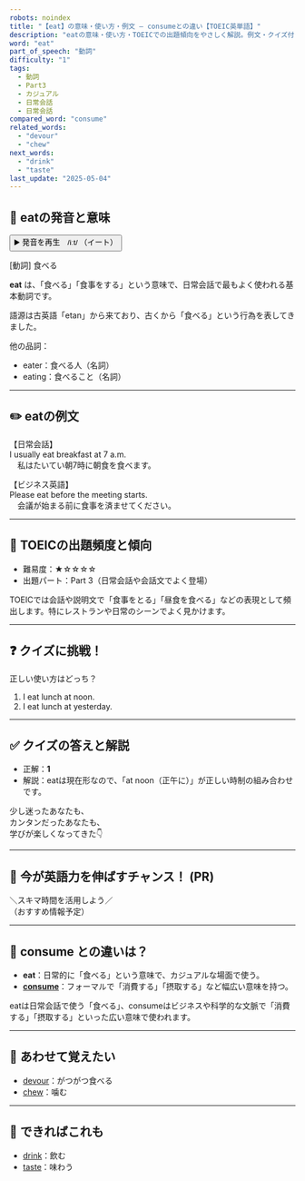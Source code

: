 ```yaml
---
robots: noindex
title: "【eat】の意味・使い方・例文 ― consumeとの違い【TOEIC英単語】"
description: "eatの意味・使い方・TOEICでの出題傾向をやさしく解説。例文・クイズ付きでconsumeとの違いもわかりやすく学べます。"
word: "eat"
part_of_speech: "動詞"
difficulty: "1"
tags:
  - 動詞
  - Part3
  - カジュアル
  - 日常会話
  - 日常会話
compared_word: "consume"
related_words:
  - "devour"
  - "chew"
next_words:
  - "drink"
  - "taste"
last_update: "2025-05-04"
---
```


## 🔰 eatの発音と意味

<button class="play-audio" onclick="playTTS('eat')">
  <span class="play-audio-main">
    ▶️ 発音を再生　/iːt/
  </span>
  <span class="play-audio-sub">
    （イート）
  </span>
</button>

[動詞] 食べる

**eat** は、「食べる」「食事をする」という意味で、日常会話で最もよく使われる基本動詞です。

語源は古英語「etan」から来ており、古くから「食べる」という行為を表してきました。

他の品詞：  
- eater：食べる人（名詞）
- eating：食べること（名詞）

---

## ✏️ eatの例文

【日常会話】  
I usually eat breakfast at 7 a.m.  
　私はたいてい朝7時に朝食を食べます。

【ビジネス英語】  
Please eat before the meeting starts.  
　会議が始まる前に食事を済ませてください。

---

## 🎯 TOEICの出題頻度と傾向

- 難易度：★☆☆☆☆
- 出題パート：Part 3（日常会話や会話文でよく登場）

TOEICでは会話や説明文で「食事をとる」「昼食を食べる」などの表現として頻出します。特にレストランや日常のシーンでよく見かけます。

---

## ❓ クイズに挑戦！

正しい使い方はどっち？

1. I eat lunch at noon.  
2. I eat lunch at yesterday.

---

## ✅ クイズの答えと解説

- 正解：**1**
- 解説：eatは現在形なので、「at noon（正午に）」が正しい時制の組み合わせです。

少し迷ったあなたも、  
カンタンだったあなたも、  
学びが楽しくなってきた👇️

---

## 🚀 今が英語力を伸ばすチャンス！ (PR)

<div class="info-center">
＼スキマ時間を活用しよう／<br>  
（おすすめ情報予定）
</div>

---

## 🤔  consume との違いは？

- **eat**：日常的に「食べる」という意味で、カジュアルな場面で使う。
- **[consume](/word/consume/)**：フォーマルで「消費する」「摂取する」など幅広い意味を持つ。

eatは日常会話で使う「食べる」、consumeはビジネスや科学的な文脈で「消費する」「摂取する」といった広い意味で使われます。

---

## 🧩 あわせて覚えたい

- [devour](/word/devour/)：がつがつ食べる
- [chew](/word/chew/)：噛む

---

## 📖 できればこれも

- [drink](/word/drink/)：飲む
- [taste](/word/taste/)：味わう

<!-- cvid: aid43_bid06 -->
